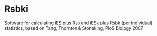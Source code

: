 # Rsbki
Software for calculating iES plus Rsb and iESk plus Rsbk (per individual) statistics, based on Tang, Thornton &amp; Stoneking, PloS Biology 2007.

